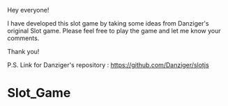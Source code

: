 Hey everyone!

I have developed this slot game by taking some ideas from Danziger's original Slot game. Please feel free to play the game and let me know your comments.

Thank you!

P.S. Link for Danziger's repository : https://github.com/Danziger/slotjs

# Slot_Game
